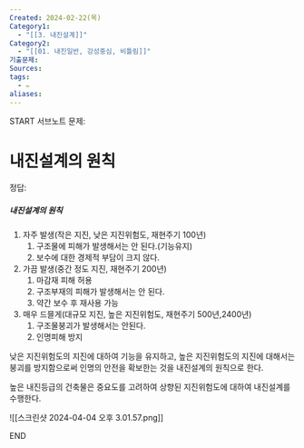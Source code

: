 ```yaml
---
Created: 2024-02-22(목)
Category1:
  - "[[3. 내진설계]]"
Category2:
  - "[[01. 내진일반, 강성중심, 비틀림]]"
기출문제: 
Sources: 
tags:
  - ✏️
aliases:
---
```

START
서브노트
문제:  
# 내진설계의 원칙 



정답: 
##### 내진설계의 원칙
1. 자주 발생(작은 지진, 낮은 지진위험도, 재현주기 100년)
	1. 구조물에 피해가 발생해서는 안 된다.(기능유지)
	2. 보수에 대한 경제적 부담이 크지 않다.
2. 가끔 발생(중간 정도 지진, 재현주기 200년)
	1. 마감재 피해 허용
	2. 구조부재의 피해가 발생해서는 안 된다.
	3. 약간 보수 후 재사용 가능
3. 매우 드믈게(대규모 지진, 높은 지진위험도, 재현주기 500년,2400년)
	1. 구조물붕괴가 발생해서는 안된다.
	2. 인명피해 방지

낮은 지진위험도의 지진에 대하여 기능을 유지하고, 높은 지진위험도의 지진에 대해서는 붕괴를 방지함으로써 인명의 안전을 확보한는 것을 내진설계의 원칙으로 한다.

높은 내진등급의 건축물은 중요도를 고려하여 상향된 지진위험도에 대하여 내진설계를 수행한다.

![[스크린샷 2024-04-04 오후 3.01.57.png]]

<!--ID: 1687265196449-->
END